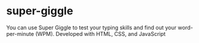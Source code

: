 # super-giggle

You can use Super Giggle to test your typing skills and find out your word-per-minute (WPM).
Developed with HTML, CSS, and JavaScript
